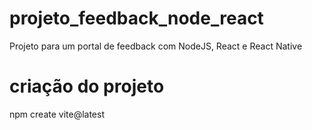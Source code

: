 # projeto_feedback_node_react
Projeto para um portal de feedback com NodeJS, React e React Native

# criação do projeto
npm create vite@latest